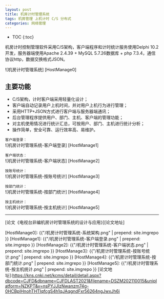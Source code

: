 ```yaml
---
layout: post
title: 机房计时管理系统
tags: 机房管理 上机计时 C/S 分布式
categories: 网络管理
---
```


* TOC
{:toc}

机房计时控制管理软件采用C/S架构，客户端程序和计时统计服务使用Delphi 10.2开发，服务器端使用Apache 2.4.39 + MySQL 5.7.26数据库 + php 7.3.4，通信协议http，数据交换格式JSON。

![机房计时管理系统] [HostManage0]

## 主要功能
- C/S架构，计时客户端采用轻量化设计； 
- 客户端自动记录用户上机时间，并对用户上机行为进行管理； 
- 采用HTTP+JSON方式进行客户端与服务器端通讯； 
- 后台管理程序提供用户、部门、主机、客户端的管理功能； 
- 对主机使用情况进行统计汇总，可按用户、部门、主机进行统计分析； 
- 操作简单，安全可靠、运行效率高、易维护。

`客户端登录：`<br/>
![机房计时管理系统-客户端登录] [HostManage1]

`客户端状态：`<br/>
![机房计时管理系统-客户端状态] [HostManage2]

`按账号统计：`<br/>
![机房计时管理系统-按账号统计] [HostManage3]

`按部门统计：`<br/>
![机房计时管理系统-按部门统计] [HostManage4]

`按主机统计：`<br/>
![机房计时管理系统-按主机统计] [HostManage5]

---

[论文《电视台非编机房计时管理系统的设计与应用》][论文地址]

[HostManage0]: {{"/机房计时管理系统-系统架构.png" | prepend: site.imgrepo }}
[HostManage1]: {{"/机房计时管理系统-客户端登录.png" | prepend: site.imgrepo }}
[HostManage2]: {{"/机房计时管理系统-客户端状态.png" | prepend: site.imgrepo }}
[HostManage3]: {{"/机房计时管理系统-按账号统计.png" | prepend: site.imgrepo }}
[HostManage4]: {{"/机房计时管理系统-按部门统计.png" | prepend: site.imgrepo }}
[HostManage5]: {{"/机房计时管理系统-按主机统计.png" | prepend: site.imgrepo }}
[论文地址]:https://kns.cnki.net/kcms/detail/detail.aspx?dbcode=CJFD&dbname=CJFDLAST2021&filename=DSZM202110015&uniplatform=NZKPT&v=nsPYJJIzNwanzm74g-0HCBpIHnohTHTIqfcgS4h1qJAqgndFxr56264ngJwxJh6i